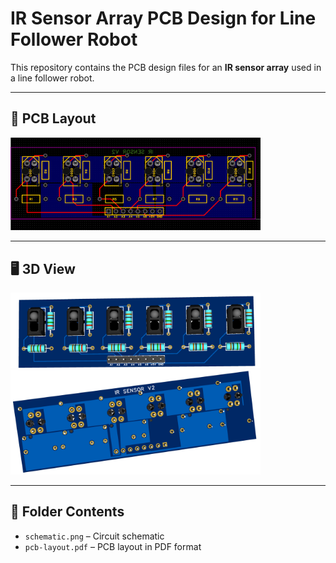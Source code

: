 # IR Sensor Array PCB Design for Line Follower Robot

This repository contains the PCB design files for an **IR sensor array** used in a line follower robot.  

---

## 📐 PCB Layout
<img src="images/pcb-layout.png" width="400">

---

## 🖥️ 3D View
<img src="images/3d-front.png" width="400">  
<img src="images/3d-back.png" width="400">

---

## 📂 Folder Contents
- `schematic.png` – Circuit schematic  
- `pcb-layout.pdf` – PCB layout in PDF format  

